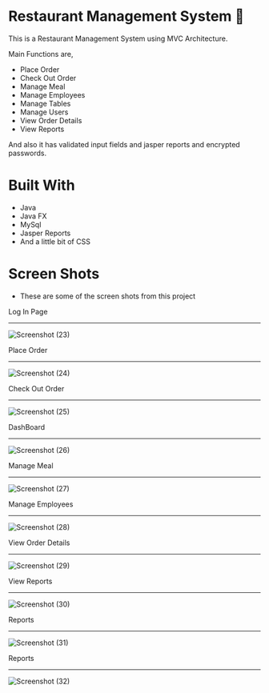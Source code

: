 # Restaurant Management System 🏪

This is a Restaurant Management System using MVC Architecture.

Main Functions are,
 - Place Order
 - Check Out Order
 - Manage Meal
 - Manage Employees
 - Manage Tables
 - Manage Users
 - View Order Details
 - View Reports
 
 And also it has validated input fields and jasper reports and encrypted passwords.
 
 # Built With
 
 - Java
 - Java FX
 - MySql
 - Jasper Reports
 - And a little bit of CSS
 
  # Screen Shots
- These are some of the screen shots from this project

Log In Page<hr>
![Screenshot (23)](https://user-images.githubusercontent.com/90234105/153493143-e01f6f17-a740-49c8-a326-ff3652f79007.png)

Place Order<hr>
![Screenshot (24)](https://user-images.githubusercontent.com/90234105/153493161-0e2b463c-5dd0-48ab-a1c9-f8818be11545.png)

Check Out Order<hr>
![Screenshot (25)](https://user-images.githubusercontent.com/90234105/153493172-06de05fa-8393-4ce6-91dc-cb066606c293.png)

DashBoard<hr>
![Screenshot (26)](https://user-images.githubusercontent.com/90234105/153493187-d422c96c-e67a-457c-924d-ff2773d19fae.png)

Manage Meal<hr>
![Screenshot (27)](https://user-images.githubusercontent.com/90234105/153493195-3a6fa484-f833-4751-b217-fe25120be895.png)

Manage Employees<hr>
![Screenshot (28)](https://user-images.githubusercontent.com/90234105/153493210-feeb4d39-6199-428a-a94a-f73c4c944c76.png)

View Order Details<hr>
![Screenshot (29)](https://user-images.githubusercontent.com/90234105/153493231-1ec89a0c-53a1-466e-b189-1ac78849dcc2.png)

View Reports<hr>
![Screenshot (30)](https://user-images.githubusercontent.com/90234105/153493442-ec30e624-1950-41de-ac4c-5395697c4324.png)

Reports<hr>
![Screenshot (31)](https://user-images.githubusercontent.com/90234105/153494383-468ecb51-3234-42c0-af52-f3fb647e2d55.png)

Reports<hr>
![Screenshot (32)](https://user-images.githubusercontent.com/90234105/153493527-4b3a000f-98ee-4416-b7a5-e61b00ef9821.png)

